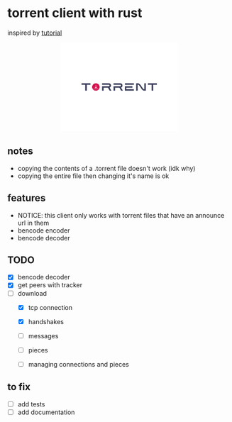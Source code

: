 # torrent client with rust

inspired by
[tutorial](https://allenkim67.github.io/programming/2016/05/04/how-to-make-your-own-bittorrent-client.html)


<div align='center' styl>
    <img height='200' src='./logos/logo.svg'>
</div>


## notes
- copying the contents of a .torrent file doesn't work (idk why)
- copying the entire file then changing it's name is ok


## features
- NOTICE: this client only works with torrent files that have an announce url in them
- bencode encoder
- bencode decoder













## TODO
- [x] bencode decoder
- [x] get peers with tracker
- [ ] download
    - [x] tcp connection
    - [x] handshakes
    - [ ] messages
    - [ ] pieces
    - [ ] managing connections and pieces



## to fix
- [ ] add tests
- [ ] add documentation